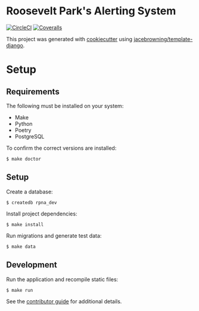 # Roosevelt Park's Alerting System

[![CircleCI](https://img.shields.io/circleci/build/github/code-for-good-wm/rooseveltparkna-alerts)](https://circleci.com/gh/code-for-good-wm/rooseveltparkna-alerts)
[![Coveralls](https://img.shields.io/coveralls/github/code-for-good-wm/rooseveltparkna-alerts)](https://coveralls.io/github/code-for-good-wm/rooseveltparkna-alerts)

This project was generated with [cookiecutter](https://github.com/audreyr/cookiecutter) using [jacebrowning/template-django](https://github.com/jacebrowning/template-django).

# Setup

## Requirements

The following must be installed on your system:

- Make
- Python
- Poetry
- PostgreSQL

To confirm the correct versions are installed:

```
$ make doctor
```

## Setup

Create a database:

```
$ createdb rpna_dev
```

Install project dependencies:

```
$ make install
```

Run migrations and generate test data:

```
$ make data
```

## Development

Run the application and recompile static files:

```
$ make run
```

See the [contributor guide](CONTRIBUTING.md) for additional details.
